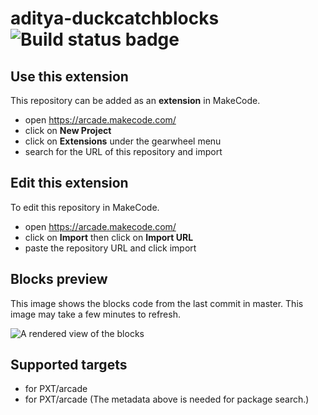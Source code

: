 # aditya-duckcatchblocks ![Build status badge](https://github.com/adityanair21/aditya-duckcatchblocks/workflows/MakeCode/badge.svg)



## Use this extension

This repository can be added as an **extension** in MakeCode.

* open https://arcade.makecode.com/
* click on **New Project**
* click on **Extensions** under the gearwheel menu
* search for the URL of this repository and import

## Edit this extension

To edit this repository in MakeCode.

* open https://arcade.makecode.com/
* click on **Import** then click on **Import URL**
* paste the repository URL and click import

## Blocks preview

This image shows the blocks code from the last commit in master.
This image may take a few minutes to refresh.

![A rendered view of the blocks](https://github.com/adityanair21/aditya-duckcatchblocks/raw/master/.makecode/blocks.png)

## Supported targets

* for PXT/arcade
* for PXT/arcade
(The metadata above is needed for package search.)

